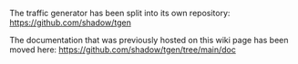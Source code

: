 The traffic generator has been split into its own repository:
https://github.com/shadow/tgen

The documentation that was previously hosted on this wiki page has been moved here:
https://github.com/shadow/tgen/tree/main/doc